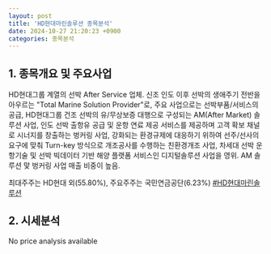 ```yaml
---
layout: post
title: 'HD현대마린솔루션 종목분석'
date: 2024-10-27 21:20:23 +0900
categories: 종목분석
---
```


## 1. 종목개요 및 주요사업

HD현대그룹 계열의 선박 After Service 업체. 신조 인도 이후 선박의 생애주기 전반을 아우르는 "Total Marine Solution Provider"로, 주요 사업으로는 선박부품/서비스의 공급, HD현대그룹 건조 선박의 유/무상보증 대행으로 구성되는 AM(After Market) 솔루션 사업, 인도 선박 출항유 공급 및 운항 연료 제공 서비스를 제공하며 고객 확보 채널로 시너지를 창출하는 벙커링 사업, 강화되는 환경규제에 대응하기 위하여 선주/선사의 요구에 맞춰 Turn-key 방식으로 개조공사를 수행하는 친환경개조 사업, 차세대 선박 운항기술 및 선박 빅데이터 기반 해양 플랫폼 서비스인 디지털솔루션 사업을 영위. AM 솔루션 맟 벙커링 사업 매출 비중이 높음.

최대주주는 HD현대 외(55.80%), 주요주주는 국민연금공단(6.23%)
[#HD현대마린솔루션](#)

## 2. 시세분석

No price analysis available
